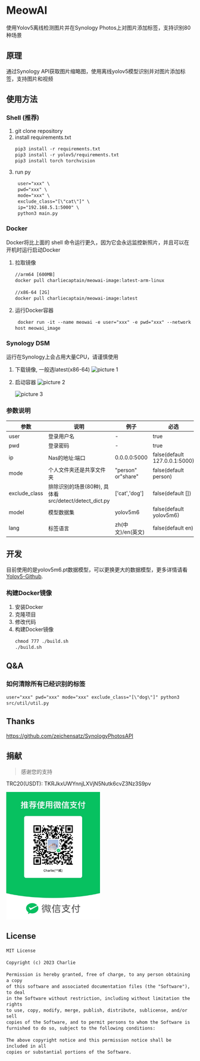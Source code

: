 # MeowAI

使用Yolov5离线检测图片并在Synology Photos上对图片添加标签，支持识别80种场景

## 原理

通过Synology API获取图片缩略图，使用离线yolov5模型识别并对图片添加标签，支持图片和视频

## 使用方法

### Shell (推荐)

1. git clone repository
2. install requirements.txt
    ```
   pip3 install -r requirements.txt
   pip3 install -r yolov5/requirements.txt
   pip3 install torch torchvision
   ```
3. run py
   ```
    user="xxx" \
    pwd="xxx" \
    mode="xxx" \
    exclude_class="[\"cat\"]" \
    ip="192.168.5.1:5000" \
    python3 main.py
    ```

### Docker 

Docker将比上面的 shell 命令运行更久，因为它会永远监控新照片，并且可以在开机时运行启动Docker

1. 拉取镜像
    ```
    //arm64 [600MB]
    docker pull charliecaptain/meowai-image:latest-arm-linux

    //x86-64 [2G]
    docker pull charliecaptain/meowai-image:latest
    ```

2. 运行Docker容器

   ```shell
    docker run -it --name meowai -e user="xxx" -e pwd="xxx" --network host meowai_image
    ```

### Synology DSM

运行在Synology上会占用大量CPU，请谨慎使用

1. 下载镜像, 一般选latest(x86-64)
   ![picture 1](images/1679625127031.png)

2. 启动容器
   ![picture 2](images/1679625615970.png)

   ![picture 3](images/1679625687135.png)


### 参数说明

| 参数          | 说明                                                  | 例子               | 必选                            |
| ------------- | ----------------------------------------------------- | ------------------ |-------------------------------|
| user          | 登录用户名                                            | -                  | true                          |
| pwd           | 登录密码                                              | -                  | true                          |
| ip            | Nas的地址:端口                                        | 0.0.0.0:5000       | false(default 127.0.0.1:5000) |
| mode          | 个人文件夹还是共享文件夹                              | "person" or"share" | false(default person)         |
| exclude_class | 排除识别的场景(80种), 具体看src/detect/detect_dict.py | ['cat','dog']      | false(default [])             |
| model         | 模型数据集                                            | yolov5m6           | false(default yolov5m6)       |
| lang          | 标签语言                                              | zh(中文)/en(英文)  | false(default en)             |

## 开发

目前使用的是yolov5m6.pt数据模型，可以更换更大的数据模型，更多详情请看[Yolov5-Github](https://github.com/ultralytics/yolov5).

### 构建Docker镜像

1. 安装Docker
2. 克隆项目
3. 修改代码
4. 构建Docker镜像
    ```shell
    chmod 777 ./build.sh
    ./build.sh
    ```

## Q&A

### 如何清除所有已经识别的标签
```shell
user="xxx" pwd="xxx" mode="xxx" exclude_class="[\"dog\"]" python3 src/util/util.py
```

## Thanks

https://github.com/zeichensatz/SynologyPhotosAPI

## 捐献

>感谢您的支持

TRC20(USDT): TKRJkxUWYnnjLXVjN5Nutk6cvZ3Nz3S9pv

<img src="images/1679625687777.JPG" width="50%" />

## License

```
MIT License

Copyright (c) 2023 Charlie

Permission is hereby granted, free of charge, to any person obtaining a copy
of this software and associated documentation files (the "Software"), to deal
in the Software without restriction, including without limitation the rights
to use, copy, modify, merge, publish, distribute, sublicense, and/or sell
copies of the Software, and to permit persons to whom the Software is
furnished to do so, subject to the following conditions:

The above copyright notice and this permission notice shall be included in all
copies or substantial portions of the Software.
```